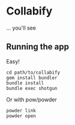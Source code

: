 # Collabify #

... you'll see

## Running the app ##

Easy!

    cd path/to/collabify
    gem install bundler
    bundle install
    bundle exec shotgun

Or with pow/powder

    powder link
    powder open
